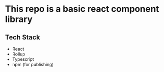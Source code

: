 # This repo is a basic react component library

## Tech Stack

- React
- Rollup
- Typescript
- npm (for publishing)
  